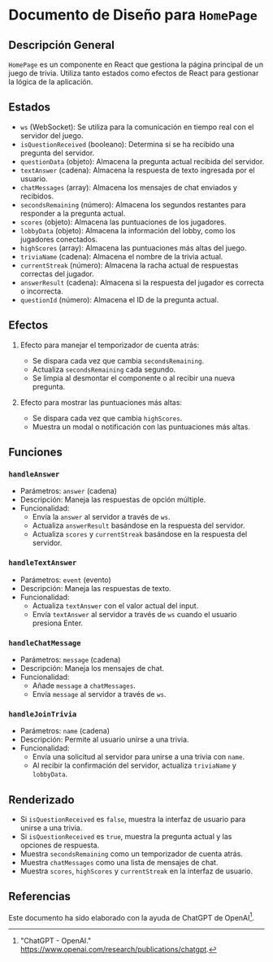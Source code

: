 # Documento de Diseño para `HomePage`

## Descripción General

`HomePage` es un componente en React que gestiona la página principal de un juego de trivia. Utiliza tanto estados como efectos de React para gestionar la lógica de la aplicación.

## Estados

- `ws` (WebSocket): Se utiliza para la comunicación en tiempo real con el servidor del juego.
- `isQuestionReceived` (booleano): Determina si se ha recibido una pregunta del servidor.
- `questionData` (objeto): Almacena la pregunta actual recibida del servidor.
- `textAnswer` (cadena): Almacena la respuesta de texto ingresada por el usuario.
- `chatMessages` (array): Almacena los mensajes de chat enviados y recibidos.
- `secondsRemaining` (número): Almacena los segundos restantes para responder a la pregunta actual.
- `scores` (objeto): Almacena las puntuaciones de los jugadores.
- `lobbyData` (objeto): Almacena la información del lobby, como los jugadores conectados.
- `highScores` (array): Almacena las puntuaciones más altas del juego.
- `triviaName` (cadena): Almacena el nombre de la trivia actual.
- `currentStreak` (número): Almacena la racha actual de respuestas correctas del jugador.
- `answerResult` (cadena): Almacena si la respuesta del jugador es correcta o incorrecta.
- `questionId` (número): Almacena el ID de la pregunta actual.

## Efectos

1. Efecto para manejar el temporizador de cuenta atrás:
   - Se dispara cada vez que cambia `secondsRemaining`.
   - Actualiza `secondsRemaining` cada segundo.
   - Se limpia al desmontar el componente o al recibir una nueva pregunta.
  
2. Efecto para mostrar las puntuaciones más altas:
   - Se dispara cada vez que cambia `highScores`.
   - Muestra un modal o notificación con las puntuaciones más altas.

## Funciones

### `handleAnswer`

- Parámetros: `answer` (cadena)
- Descripción: Maneja las respuestas de opción múltiple.
- Funcionalidad:
  - Envía la `answer` al servidor a través de `ws`.
  - Actualiza `answerResult` basándose en la respuesta del servidor.
  - Actualiza `scores` y `currentStreak` basándose en la respuesta del servidor.
  
### `handleTextAnswer`

- Parámetros: `event` (evento)
- Descripción: Maneja las respuestas de texto.
- Funcionalidad:
  - Actualiza `textAnswer` con el valor actual del input.
  - Envía `textAnswer` al servidor a través de `ws` cuando el usuario presiona Enter.
  
### `handleChatMessage`

- Parámetros: `message` (cadena)
- Descripción: Maneja los mensajes de chat.
- Funcionalidad:
  - Añade `message` a `chatMessages`.
  - Envía `message` al servidor a través de `ws`.

### `handleJoinTrivia`

- Parámetros: `name` (cadena)
- Descripción: Permite al usuario unirse a una trivia.
- Funcionalidad:
  - Envía una solicitud al servidor para unirse a una trivia con `name`.
  - Al recibir la confirmación del servidor, actualiza `triviaName` y `lobbyData`.

## Renderizado

- Si `isQuestionReceived` es `false`, muestra la interfaz de usuario para unirse a una trivia.
- Si `isQuestionReceived` es `true`, muestra la pregunta actual y las opciones de respuesta.
- Muestra `secondsRemaining` como un temporizador de cuenta atrás.
- Muestra `chatMessages` como una lista de mensajes de chat.
- Muestra `scores`, `highScores` y `currentStreak` en la interfaz de usuario.

## Referencias

Este documento ha sido elaborado con la ayuda de ChatGPT de OpenAI[^1].

[^1]: "ChatGPT - OpenAI." https://www.openai.com/research/publications/chatgpt.
